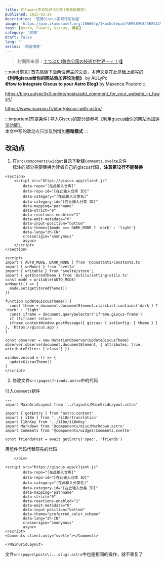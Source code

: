 ```yaml
---
title: 在Fuwari中添加评论功能(带黑暗模式)
published: 2025-02-28
description: '使用Giscus实现评论功能'
image: 'https://pan.ikamusume7.org:16666/p/IkasNotepad/%E9%89%84%E8%A1%80%E5%85%AC%E5%9B%BD%E3%81%AE%E6%8A%80%E8%A1%93%E3%81%8C%E4%B8%96%E7%95%8C%E4%B8%80%E3%82%A3%EF%BC%81.webp?sign=mVpC0D6g9JSIdjvNVvfgWHecCWYlOEaiq6suuAy4-Ag=:0'
tags: [Astro, Fuwari, Giscus, 博客]
category: '前端'
draft: false 
lang: ''
series: '改造博客'
---
```


> 封面图来源：[てつぶた(鉄血公国の技術が世界一ィ！)🔗](https://www.pixiv.net/artworks/66965429)

:::note[前言]
首先感谢下面两位博主的文章，本博文是在此基础上编写的<br>
**《利用giscus给你的网站添加评论功能》** by AULyPc<br>
**《How to integrate Giscus to your Astro Blog》** by Maxence Poutord
:::

https://blog.aulypc0x0.online/posts/add_comment_for_your_website_in_fuwari/

https://www.maxpou.fr/blog/giscus-with-astro/

:::important[前提条件]
导入Giscus的部分请参考[《利用giscus给你的网站添加评论功能》](https://blog.aulypc0x0.online/posts/add_comment_for_your_website_in_fuwari/)<br>
本文中写的改动点只涉及到增加**黑暗模式**
:::

## 改动点

1. 在`src\components\widget`目录下新建`Comments.svelte`文件<br>
标注的部分需要替换为读者自己的giscus代码，**注意第12行不能替换**
```svelte title="src\components\widget\Comments.svelte" {2-11, 13-16}
<section>
    <script src="https://giscus.app/client.js"
        data-repo="[在此输入仓库]"
        data-repo-id="[在此输入仓库 ID]"
        data-category="[在此输入分类名]"
        data-category-id="[在此输入分类 ID]"
        data-mapping="pathname"
        data-strict="0"
        data-reactions-enabled="1"
        data-emit-metadata="0"
        data-input-position="bottom"
        data-theme={$mode === DARK_MODE ? 'dark' : 'light'}
        data-lang="zh-CN"
        crossorigin="anonymous"
        async>
    </script>
</section>

<script>
import { AUTO_MODE, DARK_MODE } from '@constants/constants.ts'
import { onMount } from 'svelte'
import { writable } from 'svelte/store';
import { getStoredTheme } from '@utils/setting-utils.ts'
const mode = writable(AUTO_MODE)
onMount(() => {
  mode.set(getStoredTheme())
})

function updateGiscusTheme() {
  const theme = document.documentElement.classList.contains('dark') ? 'dark' : 'light'
  const iframe = document.querySelector('iframe.giscus-frame')
  if (!iframe) return
  iframe.contentWindow.postMessage({ giscus: { setConfig: { theme } } }, 'https://giscus.app')
}

const observer = new MutationObserver(updateGiscusTheme)
observer.observe(document.documentElement, { attributes: true, attributeFilter: ['class'] })

window.onload = () => {
  updateGiscusTheme()
}
</script>
```

2. 修改文件`src\pages\friends.astro`中的代码

引入`Comments`组件
```astro title="src\pages\friends.astro" ins={8}
---
import MainGridLayout from '../layouts/MainGridLayout.astro' 

import { getEntry } from 'astro:content'
import { i18n } from '../i18n/translation'
import I18nKey from '../i18n/i18nKey'
import Markdown from '@components/misc/Markdown.astro'
import Comments from '@components/widget/Comments.svelte'

const friendsPost = await getEntry('spec', 'friends')
```
用组件代码代替原先的代码
```astro title="src\pages\friends.astro" ins={18} del={3-17}
    </div>

<script src="https://giscus.app/client.js"
        data-repo="[在此输入仓库]"
        data-repo-id="[在此输入仓库 ID]"
        data-category="[在此输入分类名]"
        data-category-id="[在此输入分类 ID]"
        data-mapping="pathname"
        data-strict="0"
        data-reactions-enabled="1"
        data-emit-metadata="0"
        data-input-position="bottom"
        data-theme="preferred_color_scheme"
        data-lang="zh-CN"
        crossorigin="anonymous"
        async>
</script>
<Comments client:only="svelte"></Comments>

</MainGridLayout>
```

文件`src\pages\posts\[...slug].astro`中也是相同的操作，就不重复了